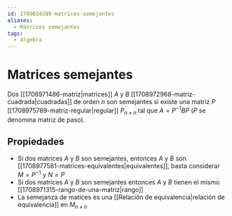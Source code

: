 ```yaml
---
id: 1709024289-matrices-semejantes
aliases:
  - Matrices semejantes
tags:
  - álgebra
---
```


# Matrices semejantes

Dos [[1708971486-matriz|matrices]] $A$ y $B$ [[1708972968-matriz-cuadrada|cuadradas]] de orden $n$ son semejantes si existe una matriz $P$ [[1708975789-matriz-regular|regular]] $P_{n \times n}$ tal que $A = P^{-1} B P$ ($P$ se denomina matriz de paso).

## Propiedades

- Si dos matrices $A$ y $B$ son semejantes, entonces $A$ y $B$ son [[1708977581-matrices-equivalentes|equivalentes]], basta considerar $M = P^{-1}$ y $N = P$ 
- Si dos matrices $A$ y $B$ son semejantes entonces $A$ y $B$ tienen el mismo [[1708971315-rango-de-una-matriz|rango]]
- La semejanza de matices es una [[Relación de equivalencia|relación de equivalencia]] en $M_{n \times n}$
